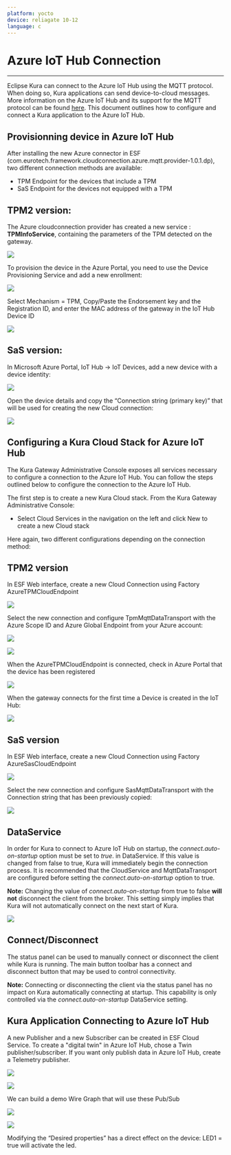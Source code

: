 ```yaml
---
platform: yocto
device: reliagate 10-12
language: c
---
```


Azure IoT Hub Connection
===
---

Eclipse Kura can connect to the Azure IoT Hub using the MQTT protocol. When doing so, Kura applications can send device-to-cloud messages. More information on the Azure IoT Hub and its support for the MQTT protocol can be found [here](https://docs.microsoft.com/en-us/azure/iot-hub/iot-hub-mqtt-support). This document outlines how to configure and connect a Kura application to the Azure IoT Hub.

## Provisionning device in Azure IoT Hub

After installing the new Azure connector in ESF (com.eurotech.framework.cloudconnection.azure.mqtt.provider-1.0.1.dp), two different connection methods are available:

-   TPM Endpoint for the devices that include a TPM
-   SaS Endpoint for the devices not equipped with a TPM

## TPM2 version:

The Azure cloudconnection provider has created a new service : **TPMInfoService**, containing the parameters of the TPM detected on the gateway.

![](./media/reliagate10-12/1.png)

To provision the device in the Azure Portal, you need to use the Device Provisioning Service and add a new enrollment:

![](./media/reliagate10-12/2.png)

Select Mechanism = TPM, Copy/Paste the Endorsement key and the Registration ID, and enter the MAC address of the gateway in the IoT Hub Device ID

![](./media/reliagate10-12/3.png)

## SaS version:

In Microsoft Azure Portal, IoT Hub -> IoT Devices, add a new device with a device identity:

![](./media/reliagate10-12/4.png)

Open the device details and copy the “Connection string (primary key)” that will be used for creating the new Cloud connection:

![](./media/reliagate10-12/5.png)

## Configuring a Kura Cloud Stack for Azure IoT Hub

The Kura Gateway Administrative Console exposes all services necessary to configure a connection to the Azure IoT Hub. You can follow the steps outlined below to configure the connection to the Azure IoT Hub.

The first step is to create a new Kura Cloud stack. From the Kura Gateway Administrative Console:

-   Select Cloud Services in the navigation on the left and click New to create a new Cloud stack

Here again, two different configurations depending on the connection method:

## TPM2 version

In ESF Web interface, create a new Cloud Connection using Factory AzureTPMCloudEndpoint

![](./media/reliagate10-12/6.png)

Select the new connection and configure TpmMqttDataTransport with the Azure Scope ID and Azure Global Endpoint from your Azure account:

![](./media/reliagate10-12/7.png)

![](./media/reliagate10-12/8.png)

When the AzureTPMCloudEndpoint is connected, check in Azure Portal that the device has been registered

![](./media/reliagate10-12/9.png)

When the gateway connects for the first time a Device is created in the IoT Hub:

![](./media/reliagate10-12/10.png)

## SaS version

In ESF Web interface, create a new Cloud Connection using Factory AzureSasCloudEndpoint

![](./media/reliagate10-12/11.png)

Select the new connection and configure SasMqttDataTransport with the Connection string that has been previously copied:

![](./media/reliagate10-12/12.png)

## DataService

In order for Kura to connect to Azure IoT Hub on startup, the *connect.auto-on-startup* option must be set to *true*. in DataService. If this value is changed from false to true, Kura will immediately begin the connection process. It is recommended that the CloudService and MqttDataTransport are configured before setting the *connect.auto-on-startup* option to true.

**Note:** Changing the value of *connect.auto-on-startup* from true to false **will not** disconnect the client from the broker. This setting simply implies that Kura will not automatically connect on the next start of Kura.

![](./media/reliagate10-12/13.png)

## Connect/Disconnect

The status panel can be used to manually connect or disconnect the client while Kura is running. The main button toolbar has a connect and disconnect button that may be used to control connectivity.

**Note:** Connecting or disconnecting the client via the status panel has no impact on Kura automatically connecting at startup. This capability is only controlled via the *connect.auto-on-startup* DataService setting.

## Kura Application Connecting to Azure IoT Hub

A new Publisher and a new Subscriber can be created in ESF Cloud Service. To create a "digital twin" in Azure IoT Hub, chose a Twin publisher/subscriber. If you want only publish data in Azure IoT Hub, create a Telemetry publisher.

![](./media/reliagate10-12/14.png)

![](./media/reliagate10-12/15.png)

We can build a demo Wire Graph that will use these Pub/Sub

![](./media/reliagate10-12/16.png)

![](./media/reliagate10-12/17.png)

Modifying the “Desired properties” has a direct effect on the device: LED1 = true will activate the led.




